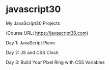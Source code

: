 # javascript30
My JavaScript30 Projects

(Course URL: https://javascript30.com)

Day 1: JavaScript Piano

Day 2: JS and CSS Clock

Day 3: Build Your Pixel Ring with CSS Variables